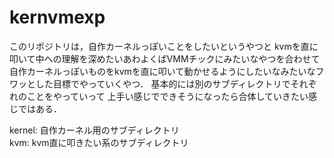 # kernvmexp

このリポジトリは，自作カーネルっぽいことをしたいというやつと
kvmを直に叩いて中への理解を深めたいあわよくばVMMチックにみたいなやつを合わせて
自作カーネルっぽいものをkvmを直に叩いて動かせるようにしたいなみたいなフワッとした目標でやっていくやつ．
基本的には別のサブディレクトリでそれぞれのことをやっていって
上手い感じでできそうになったら合体していきたい感じではある．

kernel: 自作カーネル用のサブディレクトリ  
kvm: kvm直に叩きたい系のサブディレクトリ  

